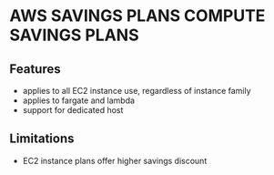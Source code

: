 # AWS SAVINGS PLANS COMPUTE SAVINGS PLANS

## Features

- applies to all EC2 instance use, regardless of instance family
- applies to fargate and lambda
- support for dedicated host

## Limitations

- EC2 instance plans offer higher savings discount